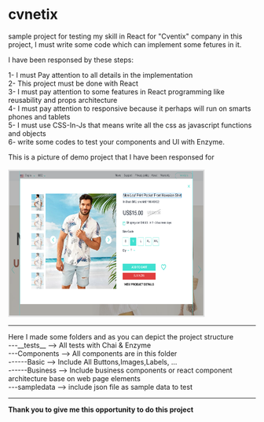 # cvnetix
sample project for testing my skill in React for "Cventix" company
in this project, I must write some code which can implement some fetures in it.

I have been responsed by these steps:

1- I must Pay attention to all details in the implementation <br/>
2- This project must be done with React <br/>
3- I must pay attention to some features in React programming like reusability and props architecture <br/>
4- I must pay attention to responsive because it perhaps will run on smarts phones and tablets<br/>
5- I must use CSS-In-Js that means write all the css as javascript functions and objects<br/>
6- write some codes to test your components and UI with Enzyme.<br/>

This is a picture of demo project that I have been responsed for 
<br/><br/>
<img src="popup-slider-challenge.png" style="width:400px;height:300px" /> 
<hr/>
Here I made some folders and as you can depict the project structure <br/>
---__tests__     --> All tests with Chai & Enzyme<br/>
---Components    --> All components are in this folder<br/>
------Basic      --> Include All Buttons,Images,Labels, ...<br/>
------Business   --> Include business components or react component architecture base on web page elements<br/>
---sampledata    --> include json file as sample data to test<br/>
<hr/>
<strong>Thank you to give me this opportunity to do this project</strong>
